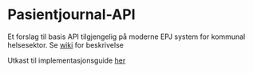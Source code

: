 # Pasientjournal-API
Et forslag til basis API tilgjengelig på moderne EPJ system for kommunal helsesektor. Se [wiki](https://github.com/oslokommune/Pasientjournal-API/wiki) for beskrivelse 

Utkast til implementasjonsguide [her](https://oslokommune.github.io/Pasientjournal-API/currentbuild/) 
